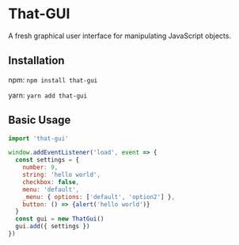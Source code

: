 # That-GUI

A fresh graphical user interface for manipulating JavaScript objects.

## Installation

npm:
`npm install that-gui`

yarn:
`yarn add that-gui`

## Basic Usage

```js
import 'that-gui'

window.addEventListener('load', event => {
  const settings = {
    number: 9,
    string: 'hello world',
    checkbox: false,
    menu: 'default',
    _menu: { options: ['default', 'option2'] },
    button: () => {alert('hello world')}
  }
  const gui = new ThatGui()
  gui.add({ settings })
})
```
